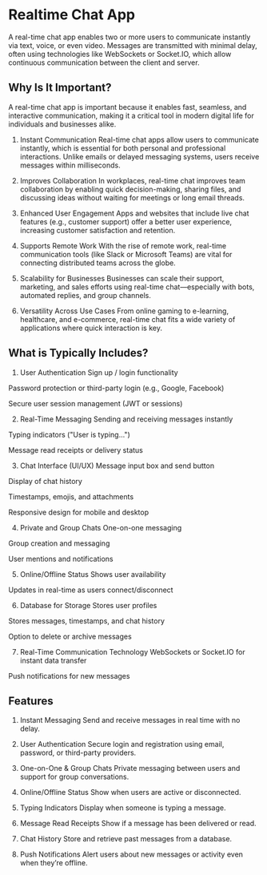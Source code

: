 
# Realtime Chat App

A real-time chat app enables two or more users to communicate instantly via text, voice, or even video. Messages are transmitted with minimal delay, often using technologies like WebSockets or Socket.IO, which allow continuous communication between the client and server.
##  Why Is It Important?

A real-time chat app is important because it enables fast, seamless, and interactive communication, making it a critical tool in modern digital life for individuals and businesses alike.

1. Instant Communication
Real-time chat apps allow users to communicate instantly, which is essential for both personal and professional interactions. Unlike emails or delayed messaging systems, users receive messages within milliseconds.

2. Improves Collaboration
In workplaces, real-time chat improves team collaboration by enabling quick decision-making, sharing files, and discussing ideas without waiting for meetings or long email threads.

3. Enhanced User Engagement
Apps and websites that include live chat features (e.g., customer support) offer a better user experience, increasing customer satisfaction and retention.

4. Supports Remote Work
With the rise of remote work, real-time communication tools (like Slack or Microsoft Teams) are vital for connecting distributed teams across the globe.

5. Scalability for Businesses
Businesses can scale their support, marketing, and sales efforts using real-time chat—especially with bots, automated replies, and group channels.

6. Versatility Across Use Cases
From online gaming to e-learning, healthcare, and e-commerce, real-time chat fits a wide variety of applications where quick interaction is key.
## What is Typically Includes?

1. User Authentication
Sign up / login functionality

Password protection or third-party login (e.g., Google, Facebook)

Secure user session management (JWT or sessions)

2. Real-Time Messaging
Sending and receiving messages instantly

Typing indicators ("User is typing...")

Message read receipts or delivery status

3. Chat Interface (UI/UX)
Message input box and send button

Display of chat history

Timestamps, emojis, and attachments

Responsive design for mobile and desktop

4. Private and Group Chats
One-on-one messaging

Group creation and messaging

User mentions and notifications

5. Online/Offline Status
Shows user availability

Updates in real-time as users connect/disconnect

6. Database for Storage
Stores user profiles

Stores messages, timestamps, and chat history

Option to delete or archive messages

7. Real-Time Communication Technology
WebSockets or Socket.IO for instant data transfer

Push notifications for new messages


## Features

1. Instant Messaging
Send and receive messages in real time with no delay.

2. User Authentication
Secure login and registration using email, password, or third-party providers.

3. One-on-One & Group Chats
Private messaging between users and support for group conversations.

4. Online/Offline Status
Show when users are active or disconnected.

5. Typing Indicators
Display when someone is typing a message.

6. Message Read Receipts
Show if a message has been delivered or read.

7. Chat History
Store and retrieve past messages from a database.

8. Push Notifications
Alert users about new messages or activity even when they’re offline.





